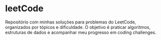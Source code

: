 # leetCode
Repositório com minhas soluções para problemas do LeetCode, organizados por tópicos e dificuldade. O objetivo é praticar algoritmos, estruturas de dados e acompanhar meu progresso em coding challenges.
